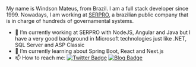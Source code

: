 My name is Windson Mateus, from Brazil. I am a full stack developer since 1999.
Nowadays, I am working at [SERPRO](https://serpro.gov.br), a brazilian public company that is in charge of hundreds of governamental systems.

- 🔭 I’m currently working at SERPRO with NodeJS, Angular and Java but I have a very good background in Microsoft technologies just like .NET, SQL Server and ASP Classic
- 🌱 I’m currently learning about Spring Boot, React and Next.js
- 📫 How to reach me: 
[![Twitter Badge](https://img.shields.io/badge/-Twitter-1ca0f1?style=flat-square&labelColor=1ca0f1&logo=twitter&logoColor=white&link=https://twitter.com/windmateus)](https://twitter.com/windmateus)
[![Blog Badge](https://img.shields.io/badge/Blog-windmateus.blogspot.com-black)](http://windmateus.blogspot.com/)


<!--

**windmateus/windmateus** is a ✨ _special_ ✨ repository because its `README.md` (this file) appears on your GitHub profile.

Here are some ideas to get you started:

- 🔭 I’m currently working on ...
- 🌱 I’m currently learning ...
- 👯 I’m looking to collaborate on ...
- 🤔 I’m looking for help with ...
- 💬 Ask me about ...
- 📫 How to reach me: ...
- 😄 Pronouns: ...
- ⚡ Fun fact: ...

"In my free time I like to play (and watch) soccer (⚽️), to watch movies (🎞️) and series (📺), to read books (📚), to listen to music (🎵) and eventually I like to philosophize about life with a beer (🍺)."

[![Youtube Badge](https://img.shields.io/badge/-Youtube-FF0000?style=flat-square&labelColor=FF0000&logo=youtube&logoColor=white&link=https://youtube.com/c/FelipeFialhoDev)](https://youtube.com/c/FelipeFialhoDev)
[![Linkedin Badge](https://img.shields.io/badge/-LinkedIn-blue?style=flat-square&logo=Linkedin&logoColor=white&link=https://www.linkedin.com/in/felipefialho)](https://www.linkedin.com/in/felipefialho)

-->
